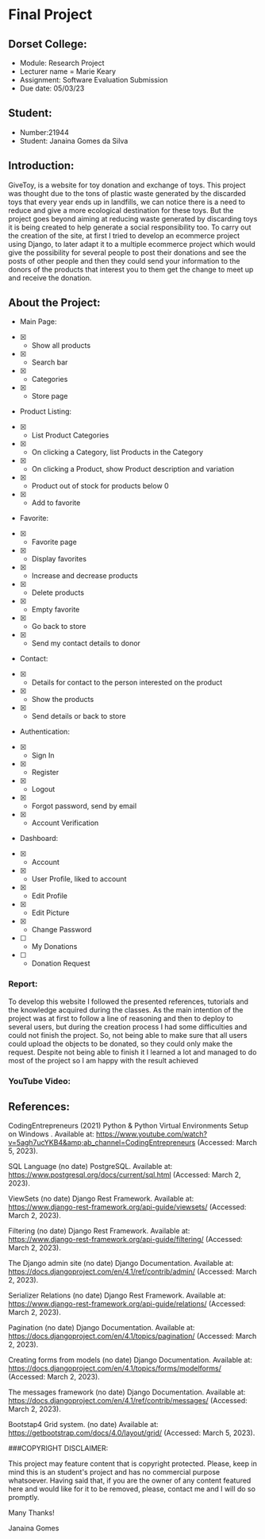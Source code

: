 # Final Project

## Dorset College:

- Module: Research Project
- Lecturer name = Marie Keary 
- Assignment: Software Evaluation Submission 
- Due date: 05/03/23

## Student:

- Number:21944
- Student: Janaina Gomes da Silva


## Introduction:

GiveToy, is a website for toy donation and exchange of toys. This project was thought due to the tons of plastic waste generated by the discarded toys that every year ends up in landfills, we can notice there is a need to reduce and give a more ecological destination for these toys. But the project goes beyond aiming at reducing waste generated by discarding toys it is being created to help generate a social responsibility too.
To carry out the creation of the site, at first I tried to develop an ecommerce project using Django, to later adapt it to a multiple ecommerce project which would give the possibility for several people to post their donations and see the posts of other people and then they could send your information to the donors of the products that interest you to them get the change to meet up and receive the donation.

## About the Project:

- Main Page:

- [x] - Show all products
- [x] - Search bar
- [x] - Categories
- [x] - Store page

- Product Listing:
- [x] - List Product Categories
- [x] - On clicking a Category, list Products in the Category
- [x] - On clicking a Product, show Product description and variation
- [x] - Product out of stock for products below 0
- [x] - Add to favorite

- Favorite:
- [x] - Favorite page
- [x] - Display favorites
- [x] - Increase and decrease products
- [x] - Delete products 
- [x] - Empty favorite
- [x] - Go back to store
- [x] - Send my contact details to donor

- Contact:
- [x] - Details for contact to the person interested on the product
- [x] - Show the products
- [x] - Send details or back to store   

- Authentication:
- [x] - Sign In
- [x] - Register
- [x] - Logout
- [x] - Forgot password, send by email
- [x] - Account Verification

- Dashboard:
- [x] - Account
- [x] - User Profile, liked to account
- [x] - Edit Profile
- [x] - Edit Picture
- [x] - Change Password
- [ ] - My Donations 
- [ ] - Donation Request


### Report:
To develop this website I followed the presented references, tutorials and the knowledge acquired during the classes. As the main intention of the project was at first to follow a line of reasoning and then to deploy to several users, but during the creation process I had some difficulties and could not finish the project. So, not being able to make sure that all users could upload the objects to be donated, so they could only make the request. Despite not being able to finish it I learned a lot and managed to do most of the project so I am happy with the result achieved

### YouTube Video:

## References:
CodingEntrepreneurs (2021) Python &amp; Python Virtual Environments Setup on Windows . Available at: https://www.youtube.com/watch?v=5agh7ucYKB4&amp;ab_channel=CodingEntrepreneurs (Accessed: March 5, 2023). 

SQL Language (no date) PostgreSQL. Available at: https://www.postgresql.org/docs/current/sql.html (Accessed: March 2, 2023). 

ViewSets (no date) Django Rest Framework. Available at: https://www.django-rest-framework.org/api-guide/viewsets/ (Accessed: March 2, 2023). 

Filtering (no date) Django Rest Framework. Available at: https://www.django-rest-framework.org/api-guide/filtering/ (Accessed: March 2, 2023). 

The Django admin site (no date) Django Documentation. Available at: https://docs.djangoproject.com/en/4.1/ref/contrib/admin/ (Accessed: March 2, 2023). 

Serializer Relations (no date) Django Rest Framework. Available at: https://www.django-rest-framework.org/api-guide/relations/ (Accessed: March 2, 2023). 

Pagination (no date) Django Documentation. Available at: https://docs.djangoproject.com/en/4.1/topics/pagination/ (Accessed: March 2, 2023). 

Creating forms from models (no date) Django Documentation. Available at: https://docs.djangoproject.com/en/4.1/topics/forms/modelforms/ (Accessed: March 2, 2023). 

The messages framework (no date) Django Documentation. Available at: https://docs.djangoproject.com/en/4.1/ref/contrib/messages/ (Accessed: March 2, 2023). 

Bootstap4 Grid system. (no date)  Available at: https://getbootstrap.com/docs/4.0/layout/grid/ (Accessed: March 5, 2023). 

###COPYRIGHT DISCLAIMER:

This project may feature content that is copyright protected. Please, keep in mind this is an student's project and has no commercial purpose whatsoever. Having said that, if you are the owner of any content featured here and would like for it to be removed, please, contact me and I will do so promptly.

Many Thanks!

Janaina Gomes
